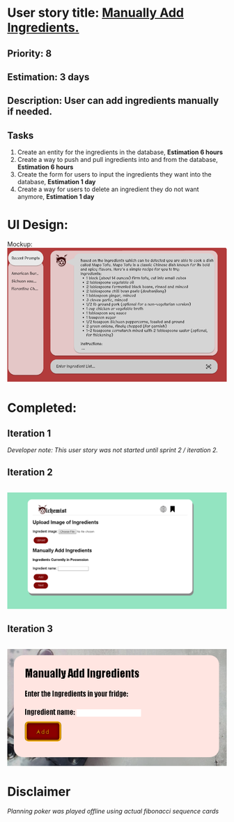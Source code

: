 # User story title: [Manually Add Ingredients.](https://trello.com/c/s3rgBwRo)

## Priority: 8 

## Estimation: 3 days

## Description: User can add ingredients manually if needed.

## Tasks

1. Create an entity for the ingredients in the database, **Estimation 6 hours**
2. Create a way to push and pull ingredients into and from the database, **Estimation 6 hours**
3. Create the form for users to input the ingredients they want into the database, **Estimation 1 day**
4. Create a way for users to delete an ingredient they do not want anymore, **Estimation 1 day**

# UI Design:
Mockup:
<br><img src="../user_stories/user_stories_images/us3/Mockup.png">

# Completed:

## Iteration 1
*Developer note: This user story was not started until sprint 2 / iteration 2.*

## Iteration 2
<br><img src="../user_stories/user_stories_images/us3/it2.png">

## Iteration 3 
<br><img src="../user_stories/user_stories_images/us3/it3.png">

# Disclaimer
<i> Planning poker was played offline using actual fibonacci sequence cards </i>

